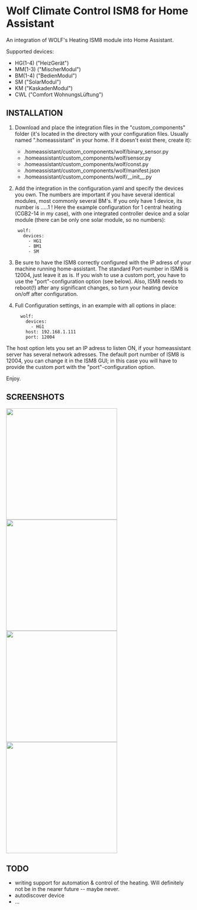 # Wolf Climate Control ISM8 for Home Assistant
An integration of WOLF's Heating ISM8 module into Home Assistant.

Supported devices:
  - HG(1-4) ("HeizGerät")
  - MM(1-3) ("MischerModul")
  - BM(1-4) ("BedienModul")
  - SM ("SolarModul")
  - KM ("KaskadenModul")
  - CWL ("Comfort WohnungsLüftung")
  
## INSTALLATION 
1. Download and place the integration files in the "custom_components" folder (it's located in the directory with your configuration files. Usually named ".homeassistant" in your home. If it doesn't exist there, create it):

    - .homeassistant/custom_components/wolf/binary_sensor.py
    - .homeassistant/custom_components/wolf/sensor.py
    - .homeassistant/custom_components/wolf/const.py
    - .homeassistant/custom_components/wolf/manifest.json
    - .homeassistant/custom_components/wolf/\_\_init\_\_.py

3. Add the integration in the configuration.yaml and specify the devices you own. The numbers are important if you have several identical modules, most commonly several BM's. If you only have 1 device, its number is .....1 ! Here the example configuration for 1 central heating (CGB2-14 in my case), with one integrated controller device and a solar module (there can be only one solar module, so no numbers):


    ```yaml7
     wolf:
       devices: 
         - HG1
         - BM1
         - SM
    ```

5. Be sure to have the ISM8 correctly configured with the IP adress of your machine running home-assistant. The standard Port-number in ISM8 is 12004, just leave it as is. If you wish to use a custom port, you have to use the "port"-configuration option (see below). Also, ISM8 needs to reboot(!) after any significant changes, so turn your heating device on/off after configuration.

6. Full Configuration settings, in an example with all options in place:

   ```yaml7
     wolf:
       devices:
         - HG1
       host: 192.168.1.111
       port: 12004
    ```

The host option lets you set an IP adress to listen ON, if your homeassistant server has several network adresses. The default port number of ISM8 is 12004, you can change it in the ISM8 GUI; in this case you will have to provide the custom port with the "port"-configuration option.

Enjoy. 

## SCREENSHOTS
<img width="300" src="https://github.com/marcschmiedchen/home-assistant-wolf_ism8/blob/master/screenshots/s1.PNG"> <img width="300" src="https://github.com/marcschmiedchen/home-assistant-wolf_ism8/blob/master/screenshots/s2.PNG"> <img width="300" src="https://github.com/marcschmiedchen/home-assistant-wolf_ism8/blob/master/screenshots/s3.PNG"> <img width="300" src="https://github.com/marcschmiedchen/home-assistant-wolf_ism8/blob/master/screenshots/s4.PNG">

## TODO

 - writing support for automation & control of the heating. Will definitely not be in the nearer future -- maybe never.
 - autodiscover device
 - ...
